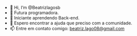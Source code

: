 - 👋 Hi, I’m @Beatrizlagosb
- 👀 Futura programadora.
- 🌱 Iniciante aprendendo Back-end.
- 💞️ Espero encontrar a ajuda que preciso com a comunidade.
- 📫 Entre em contato comigo: beatriz.lago08@gmail.com


